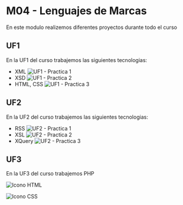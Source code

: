 # M04 - Lenguajes de Marcas
En este modulo realizemos diferentes proyectos durante todo el curso

## UF1
En la UF1 del curso trabajemos las siguientes tecnologias:
- XML ![UF1 - Practica 1]()
- XSD ![UF1 - Practica 2]()
- HTML, CSS ![UF1 - Practica 3]()

## UF2
En la UF2 del curso trabajemos las siguientes tecnologias:
- RSS ![UF2 - Practica 1]()
- XSL ![UF2 - Practica 2]()
- XQuery ![UF2 - Practica 3]()

## UF3 
En la UF3 del curso trabajemos PHP


![Icono HTML](https://img.shields.io/badge/HTML-239120?style=for-the-badge&logo=html5&logoColor=white)

![Icono CSS](https://img.shields.io/badge/CSS-239120?&style=for-the-badge&logo=css3&logoColor=white)